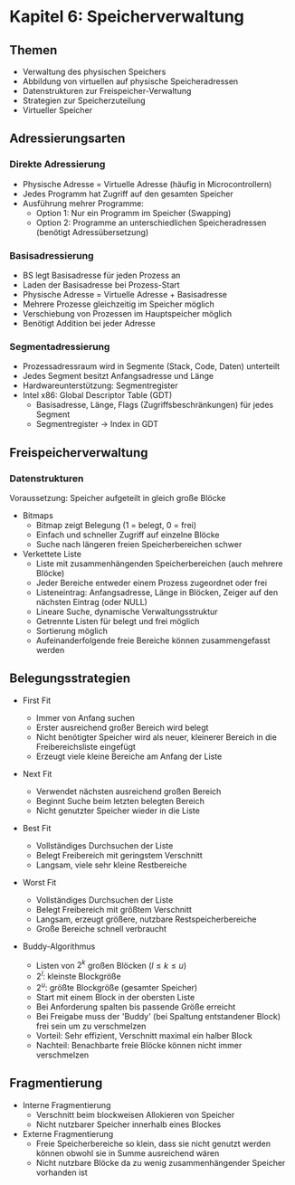# Kapitel 6: Speicherverwaltung

## Themen

- Verwaltung des physischen Speichers
- Abbildung von virtuellen auf physische Speicheradressen
- Datenstrukturen zur Freispeicher-Verwaltung
- Strategien zur Speicherzuteilung
- Virtueller Speicher

## Adressierungsarten

### Direkte Adressierung

- Physische Adresse = Virtuelle Adresse (häufig in Microcontrollern)
- Jedes Programm hat Zugriff auf den gesamten Speicher
- Ausführung mehrer Programme:
  - Option 1: Nur ein Programm im Speicher (Swapping)
  - Option 2: Programme an unterschiedlichen Speicheradressen (benötigt Adressübersetzung)

### Basisadressierung

- BS legt Basisadresse für jeden Prozess an
- Laden der Basisadresse bei Prozess-Start
- Physische Adresse = Virtuelle Adresse + Basisadresse 
- Mehrere Prozesse gleichzeitig im Speicher möglich
- Verschiebung von Prozessen im Hauptspeicher möglich
- Benötigt Addition bei jeder Adresse

### Segmentadressierung

- Prozessadressraum wird in Segmente (Stack, Code, Daten) unterteilt
- Jedes Segment besitzt Anfangsadresse und Länge
- Hardwareunterstützung: Segmentregister
- Intel x86: Global Descriptor Table (GDT)
  - Basisadresse, Länge, Flags (Zugriffsbeschränkungen) für jedes Segment
  - Segmentregister -> Index in GDT

## Freispeicherverwaltung

### Datenstrukturen

Voraussetzung: Speicher aufgeteilt in gleich große Blöcke
  
- Bitmaps 
  - Bitmap zeigt Belegung (1 = belegt, 0 = frei)
  - Einfach und schneller Zugriff auf einzelne Blöcke
  - Suche nach längeren freien Speicherbereichen schwer
- Verkettete Liste
  - Liste mit zusammenhängenden Speicherbereichen (auch mehrere Blöcke)
  - Jeder Bereiche entweder einem Prozess zugeordnet oder frei
  - Listeneintrag: Anfangsadresse, Länge in Blöcken, Zeiger auf den nächsten Eintrag (oder NULL)
  - Lineare Suche, dynamische Verwaltungsstruktur
  - Getrennte Listen für belegt und frei möglich 
  - Sortierung möglich
  - Aufeinanderfolgende freie Bereiche können zusammengefasst werden

## Belegungsstrategien

- First Fit
  - Immer von Anfang suchen
  - Erster ausreichend großer Bereich wird belegt
  - Nicht benötigter Speicher wird als neuer, kleinerer Bereich in die Freibereichsliste eingefügt
  - Erzeugt viele kleine Bereiche am Anfang der Liste
- Next Fit
  - Verwendet nächsten ausreichend großen Bereich
  - Beginnt Suche beim letzten belegten Bereich
  - Nicht genutzter Speicher wieder in die Liste
- Best Fit
  - Vollständiges Durchsuchen der Liste
  - Belegt Freibereich mit geringstem Verschnitt
  - Langsam, viele sehr kleine Restbereiche
- Worst Fit 
  - Vollständiges Durchsuchen der Liste
  - Belegt Freibereich mit größtem Verschnitt
  - Langsam, erzeugt größere, nutzbare Restspeicherbereiche
  - Große Bereiche schnell verbraucht

- Buddy-Algorithmus
  - Listen von $2^k$ großen Blöcken ($l \leq k \leq u$)
  - $2^l$: kleinste Blockgröße
  - $2^u$: größte Blockgröße (gesamter Speicher)
  - Start mit einem Block in der obersten Liste
  - Bei Anforderung spalten bis passende Größe erreicht
  - Bei Freigabe muss der 'Buddy' (bei Spaltung entstandener Block) frei sein um zu verschmelzen
  - Vorteil: Sehr effizient, Verschnitt maximal ein halber Block
  - Nachteil: Benachbarte freie Blöcke können nicht immer verschmelzen

## Fragmentierung

- Interne Fragmentierung 
  - Verschnitt beim blockweisen Allokieren von Speicher
  - Nicht nutzbarer Speicher innerhalb eines Blockes
- Externe Fragmentierung
  - Freie Speicherbereiche so klein, dass sie nicht genutzt werden können obwohl sie in Summe ausreichend wären
  - Nicht nutzbare Blöcke da zu wenig zusammenhängender Speicher vorhanden ist

